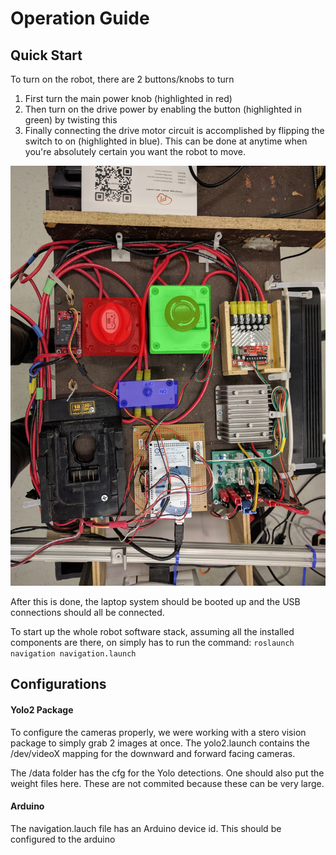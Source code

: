 # Operation Guide

## Quick Start

To turn on the robot, there are 2 buttons/knobs to turn

1. First turn the main power knob (highlighted in red)
2. Then turn on the drive power by enabling the button (highlighted in green) by twisting this
3. Finally connecting the drive motor circuit is accomplished by flipping the switch to on (highlighted in blue). This can be done at anytime when you're absolutely certain you want the robot to move.

![turn on diagram](images/turn_on_diagram.jpg "Title Text")

After this is done, the laptop system should be booted up and the USB connections should all be connected.

To start up the whole robot software stack, assuming all the installed components are there, on simply has to run the command:
`roslaunch navigation navigation.launch`

## Configurations

#### Yolo2 Package
To configure the cameras properly, we were working with a stero vision package to simply grab 2 images at once. The yolo2.launch contains the /dev/videoX mapping for the downward and forward facing cameras.

The /data folder has the cfg for the Yolo detections. One should also put the weight files here. These are not commited because these can be very large.

#### Arduino
The navigation.lauch file has an Arduino device id. This should be configured to the arduino